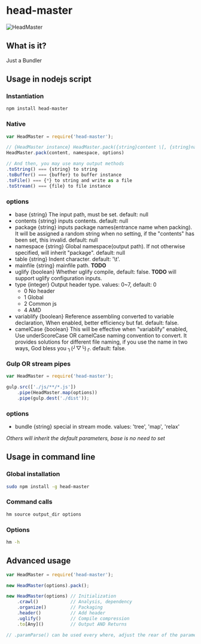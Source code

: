 # head-master

![HeadMaster](https://raw.githubusercontent.com/shinate/head-master/master/thumbnails/logo-512.png)

## What is it?

Just a Bundler

## Usage in nodejs script

### Instantiation

```bash
npm install head-master
```

### Native

```javascript
var HeadMaster = require('head-master');

// {HeadMaster instance} HeadMaster.pack({string}content \[, {string}namespace\] \[, {object}options\]);
HeadMaster.pack(content, namespace, options)

// And then, you may use many output methods
.toString() === {string} to string
.toBuffer() === {buffer} to buffer instance
.toFile() === {*} to string and write as a file
.toStream() === {file} to file instance
```

### options

- base {string} The input path, must be set. default: null
- contents {string} inputs contents. default: null
- package {string} inputs package names(entrance name when packing). It will be assigned a random string when no setting, if the "contents" has been set, this invalid. default: null
- namespace {string} Global namespace(output path). If not otherwise specified, will inherit "package". default: null
- table {string} Indent character. default: '\t'.
- mainfile {string} mainfile path. **TODO**
- uglify {boolean} Whether uglify compile, default: false. **TODO** will support uglify configuration inputs.
- type {integer} Output header type. values: 0~7, default: 0
    - 0 No header
    - 1 Global
    - 2 Common js
    - 4 AMD
- variablify {boolean} Reference assembling converted to variable declaration, When enabled, better efficiency but fat. default: false.
- camelCase {boolean} This will be effective when "variablify" enabled, Use underScoreCase OR camelCase naming convention to convert. It provides solutions for different file naming, if you use the name in two ways, God bless you ╮(╯▽╰)╭. default: false.

### Gulp OR stream pipes

```javascript
var HeadMaster = require('head-master');

gulp.src(['./js/**/*.js'])
    .pipe(HeadMaster.map(options))
    .pipe(gulp.dest('./dist'));
```

### options

- bundle {string} special in stream mode. values: 'tree', 'map', 'relax'

*Others will inherit the default parameters, base is no need to set*

## Usage in command line

### Global installation

```bash
sudo npm install -g head-master
```

### Command calls

```bash
hm source output_dir options
```

### Options
```bash
hm -h
```

## Advanced usage

```javascript
var HeadMaster = require('head-master');
```

```javascript
new HeadMaster(options).pack();
```

```javascript
new HeadMaster(options) // Initialization
    .crawl()            // Analysis, dependency
    .organize()         // Packaging
    .header()           // Add header
    .uglify()           // Compile compression
    .to[Any]()          // Output AND Returns

// .paramParse() can be used every where, adjust the rear of the parameters from the current
```